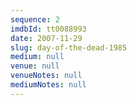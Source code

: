 ```yaml
---
sequence: 2
imdbId: tt0088993
date: 2007-11-29
slug: day-of-the-dead-1985
medium: null
venue: null
venueNotes: null
mediumNotes: null
---
```



